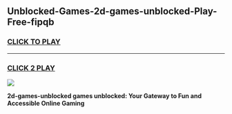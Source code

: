 
## Unblocked-Games-2d-games-unblocked-Play-Free-fipqb
<h3>
<a href="https://premium76.site?title=2d-games-unblocked&ref=22A">CLICK TO PLAY</a></h3>
<hr>

<h3>
<a href="https://premium76.site?title=2d-games-unblocked&ref=22A">CLICK 2 PLAY</a>
  
</h3>

<a href="https://premium76.site?title=2d-games-unblocked&ref=22A"><img src="https://clearcache.store/games.png"></a>


**2d-games-unblocked games unblocked: Your Gateway to Fun and Accessible Online Gaming**
